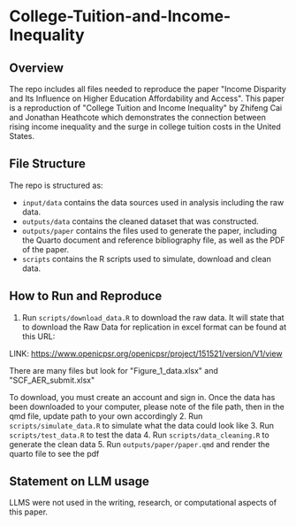 # College-Tuition-and-Income-Inequality

## Overview

The repo includes all files needed to reproduce the paper "Income Disparity and Its Influence on Higher Education Affordability and Access". This paper is a reproduction of "College Tuition and Income Inequality" by Zhifeng Cai and Jonathan Heathcote which demonstrates the connection between rising income inequality and the surge in college tuition costs in the United States.

## File Structure

The repo is structured as:

-   `input/data` contains the data sources used in analysis including the raw data.
-   `outputs/data` contains the cleaned dataset that was constructed.
-   `outputs/paper` contains the files used to generate the paper, including the Quarto document and reference bibliography file, as well as the PDF of the paper. 
-   `scripts` contains the R scripts used to simulate, download and clean data.

## How to Run and Reproduce



1. Run `scripts/download_data.R` to download the raw data. It will state that to download the Raw Data for replication in excel format can be found at this URL:

LINK: https://www.openicpsr.org/openicpsr/project/151521/version/V1/view

There are many files but look for "Figure_1_data.xlsx" and "SCF_AER_submit.xlsx"

To download, you must create an account and sign in. Once the data has been downloaded to your computer, please note of the file path, then in the qmd file, update path to your own accordingly
2. Run `scripts/simulate_data.R` to simulate what the data could look like
3. Run `scripts/test_data.R` to test the data
4. Run `scripts/data_cleaning.R` to generate the clean data
5. Run `outputs/paper/paper.qmd` and render the quarto file to see the pdf

## Statement on LLM usage

LLMS were not used in the writing, research, or computational aspects of this paper.